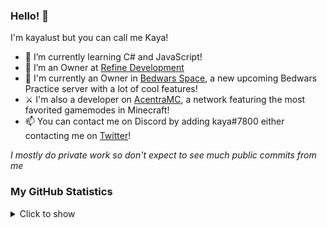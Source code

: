 ### Hello! 👋

I'm kayalust but you can call me Kaya!

- 🌱 I’m currently learning C# and JavaScript!
- 🔭 I’m an Owner at [Refine Development](https://github.com/RefineDevelopment)
- 👀 I'm currently an Owner in [Bedwars Space](https://dsc.gg/bwspace), a new upcoming Bedwars Practice server with a lot of cool features!
- ⚔ I'm also a developer on [AcentraMC](https://acentramc.com), a network featuring the most favorited gamemodes in Minecraft!
- 📫 You can contact me on Discord by adding kaya#7800 either contacting me on [Twitter](https://twitter.com/kayalust)!

*I mostly do private work so don't expect to see much public commits from me*

### My GitHub Statistics
<details>
   <summary>Click to show</summary>
   <img align="Left" alt="Kaya's Github Stats" src="https://github-readme-stats.vercel.app/api?username=kayalust&include_all_commits=true&count_private=true&show_icons=true&hide_border=true&theme=dark" />
   <img style="float: right;" alt="Most Used Languages" src="https://github-readme-stats.vercel.app/api/top-langs/?username=kayalust&langs_count=10&layout=compact&hide_border=true&theme=dark"/>
</details>
